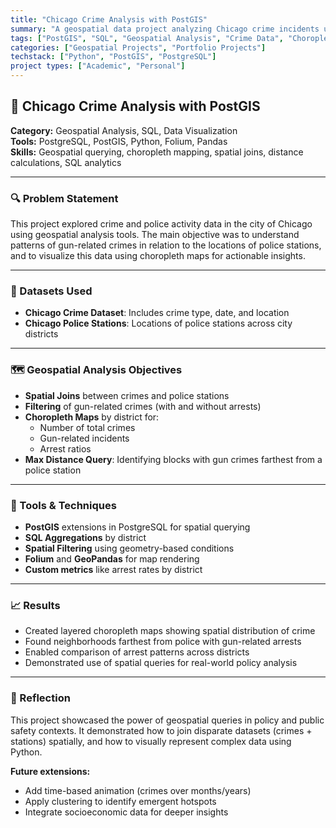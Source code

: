 ```yaml
---
title: "Chicago Crime Analysis with PostGIS"
summary: "A geospatial data project analyzing Chicago crime incidents using SQL and PostGIS. Includes choropleth maps of gun-related crimes, spatial joins, and distance metrics between crime locations and police stations."
tags: ["PostGIS", "SQL", "Geospatial Analysis", "Crime Data", "Choropleth Map"]
categories: ["Geospatial Projects", "Portfolio Projects"]
techstack: ["Python", "PostGIS", "PostgreSQL"]
project types: ["Academic", "Personal"]
---
```


## 🚨 Chicago Crime Analysis with PostGIS

**Category:** Geospatial Analysis, SQL, Data Visualization  
**Tools:** PostgreSQL, PostGIS, Python, Folium, Pandas  
**Skills:** Geospatial querying, choropleth mapping, spatial joins, distance calculations, SQL analytics

---

### 🔍 Problem Statement

This project explored crime and police activity data in the city of Chicago using geospatial analysis tools. The main objective was to understand patterns of gun-related crimes in relation to the locations of police stations, and to visualize this data using choropleth maps for actionable insights.

---

### 🧭 Datasets Used

- **Chicago Crime Dataset**: Includes crime type, date, and location  
- **Chicago Police Stations**: Locations of police stations across city districts

---

### 🗺️ Geospatial Analysis Objectives

- **Spatial Joins** between crimes and police stations  
- **Filtering** of gun-related crimes (with and without arrests)  
- **Choropleth Maps** by district for:
  - Number of total crimes  
  - Gun-related incidents  
  - Arrest ratios  
- **Max Distance Query**: Identifying blocks with gun crimes farthest from a police station

---

### 🧠 Tools & Techniques

- **PostGIS** extensions in PostgreSQL for spatial querying  
- **SQL Aggregations** by district  
- **Spatial Filtering** using geometry-based conditions  
- **Folium** and **GeoPandas** for map rendering  
- **Custom metrics** like arrest rates by district

---

### 📈 Results

- Created layered choropleth maps showing spatial distribution of crime  
- Found neighborhoods farthest from police with gun-related arrests  
- Enabled comparison of arrest patterns across districts  
- Demonstrated use of spatial queries for real-world policy analysis

---

### 📌 Reflection

This project showcased the power of geospatial queries in policy and public safety contexts. It demonstrated how to join disparate datasets (crimes + stations) spatially, and how to visually represent complex data using Python.

**Future extensions:**
- Add time-based animation (crimes over months/years)  
- Apply clustering to identify emergent hotspots  
- Integrate socioeconomic data for deeper insights
